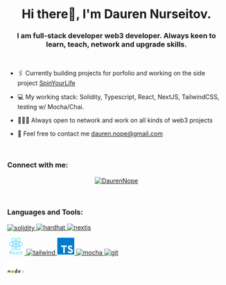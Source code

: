 <h1 align="center">Hi there👋, I'm Dauren Nurseitov.</h1>
<h3 align="center">I am full-stack developer web3 developer. Always keen to learn, teach, network and upgrade skills.</h3>
<br/>

- 🖇 Currently building projects for porfolio and working on the side project [SpinYourLife](https://spinyourlife.me/)

- 💻 My working stack: Solidity, Typescript, React, NextJS, TailwindCSS, testing w/ Mocha/Chai.

- 🧑🏽‍💻 Always open to network and work on all kinds of web3 projects

- 📧 Feel free to contact me dauren.nope@gmail.com


<br />
<h3 align="left">Connect with me:</h3>
<p align="center">
<a href="https://twitter.com/DaurenNope" target="blank"><img align="center" src="https://img.shields.io/badge/Twitter-1DA1F2?style=for-the-badge&logo=twitter&logoColor=white" alt="DaurenNope" height="40" width="120" /></a>
</p>

<br />
<h3 align="left">Languages and Tools:</h3>
<p items-align="left" width="full-width">

  
  
<a href="https://soliditylang.org/" target="_blank" rel="noreferrer"> <img align="center" src="https://docs.soliditylang.org/en/v0.8.13/_static/logo.svg" alt="solidity" width="40" height="40"/> </a>
<a href="https://hardhat.org/" target="_blank" rel="noreferrer"> <img src="https://hardhat.org/_next/static/media/hardhat-logo-dark.484eb916.svg" alt="hardhat" width="160" height="40"/> </a>
<a href="https://nextjs.org/" target="_blank" rel="noreferrer"> <img src="https://upload.wikimedia.org/wikipedia/commons/8/8e/Nextjs-logo.svg" alt="nextjs" width="67" height="40"/> </a>

<a href="https://reactjs.org/" target="_blank" rel="noreferrer"> <img src="https://raw.githubusercontent.com/devicons/devicon/master/icons/react/react-original-wordmark.svg" alt="react" width="40" height="40"/> </a>
<a href="https://tailwindcss.com/" target="_blank" rel="noreferrer"> <img src="https://www.vectorlogo.zone/logos/tailwindcss/tailwindcss-icon.svg" alt="tailwind" width="40" height="40"/> </a>
<a href="https://www.typescriptlang.org/" target="_blank" rel="noreferrer"> <img src="https://raw.githubusercontent.com/devicons/devicon/master/icons/typescript/typescript-original.svg" alt="typescript" width="40" height="40"/> </a>
<a href="https://mochajs.org" target="_blank" rel="noreferrer"> <img src="https://www.vectorlogo.zone/logos/mochajs/mochajs-icon.svg" alt="mocha" width="40" height="40"/> </a>
<a href="https://git-scm.com/" target="_blank" rel="noreferrer"> <img src="https://www.vectorlogo.zone/logos/git-scm/git-scm-icon.svg" alt="git" width="40" height="40"/> </a>

<a href="https://nodejs.org" target="_blank" rel="noreferrer"> <img src="https://raw.githubusercontent.com/devicons/devicon/master/icons/nodejs/nodejs-original-wordmark.svg" alt="nodejs" width="40" height="40"/> </a>


</p>
